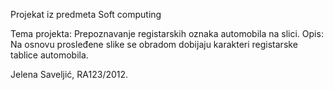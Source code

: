 Projekat iz predmeta Soft computing

Tema projekta: Prepoznavanje registarskih oznaka automobila na slici.
Opis: Na osnovu prosleđene slike se obradom dobijaju karakteri registarske tablice automobila.

Jelena Saveljić, RA123/2012.
